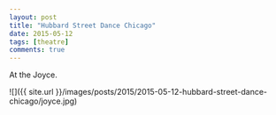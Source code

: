 ```yaml
---
layout: post
title: "Hubbard Street Dance Chicago"
date: 2015-05-12
tags: [theatre]
comments: true
---
```

At the Joyce.

![]({{ site.url }}/images/posts/2015/2015-05-12-hubbard-street-dance-chicago/joyce.jpg)

